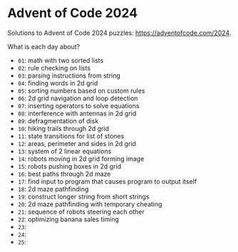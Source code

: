 # Advent of Code 2024

Solutions to Advent of Code 2024 puzzles: https://adventofcode.com/2024.

What is each day about?
- `01`: math with two sorted lists
- `02`: rule checking on lists
- `03`: parsing instructions from string
- `04`: finding words in 2d grid
- `05`: sorting numbers based on custom rules
- `06`: 2d grid navigation and loop detection
- `07`: inserting operators to solve equations
- `08`: interference with antennas in 2d grid
- `09`: defragmentation of disk
- `10`: hiking trails through 2d grid
- `11`: state transitions for list of stones
- `12`: areas, perimeter and sides in 2d grid
- `13`: system of 2 linear equations
- `14`: robots moving in 2d grid forming image
- `15`: robots pushing boxes in 2d grid
- `16`: best paths through 2d maze
- `17`: find input to program that causes program to output itself
- `18`: 2d maze pathfinding
- `19`: construct longer string from short strings
- `20`: 2d maze pathfinding with temporary cheating
- `21`: sequence of robots steering each other
- `22`: optimizing banana sales timing
- `23`:
- `24`:
- `25`:
